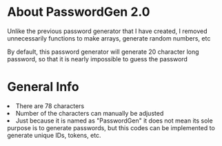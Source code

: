 <h1>About PasswordGen 2.0</h1>

<p>Unlike the previous password generator that I have created, I removed unnecessarily functions to make arrays, generate random numbers, etc</p>
<p>By default, this password generator will generate 20 character long password, so that it is nearly impossible to guess the password</p>

<h1>General Info</h1>
<li>There are 78 characters</li>
<li>Number of the characters can manually be adjusted</li>
<li>Just because it is named as "PasswordGen" it does not mean its sole purpose is to generate passwords, but this codes can be implemented to generate unique IDs, tokens, etc.</li>
